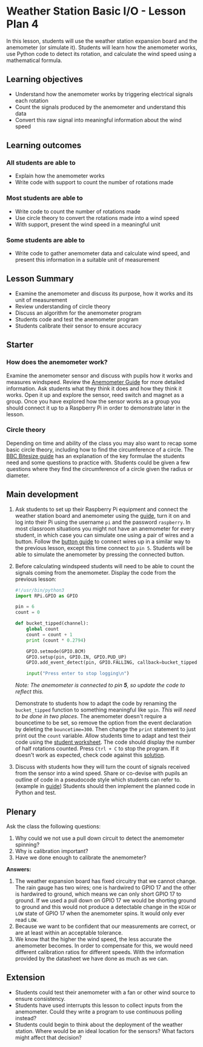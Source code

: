 #  Weather Station Basic I/O - Lesson Plan 4

In this lesson, students will use the weather station expansion board and the anemometer (or simulate it). Students will learn how the anemometer works, use Python code to detect its rotation, and calculate the wind speed using a mathematical formula.

## Learning objectives

- Understand how the anemometer works by triggering electrical signals each rotation
- Count the signals produced by the anemometer and understand this data
- Convert this raw signal into meaningful information about the wind speed

## Learning outcomes

### All students are able to

- Explain how the anemometer works
- Write code with support to count the number of rotations made

### Most students are able to

- Write code to count the number of rotations made
- Use circle theory to convert the rotations made into a wind speed
- With support, present the wind speed in a meaningful unit

### Some students are able to

- Write code to gather anemometer data and calculate wind speed, and present this information in a suitable unit of measurement

## Lesson Summary

- Examine the anemometer and discuss its purpose, how it works and its unit of measurement
- Review understanding of circle theory
- Discuss an algorithm for the anemometer program
- Students code and test the anemometer program
- Students calibrate their sensor to ensure accuracy

## Starter

### How does the anemometer work?

Examine the anemometer sensor and discuss with pupils how it works and measures windspeed. Review the [Anemometer Guide](../guides/weather_station/anemometer.md) for more detailed information. Ask students what they think it does and how they think it works. Open it up and explore the sensor, reed switch and magnet as a group. Once you have explored how the sensor works as a group you should connect it up to a Raspberry Pi in order to demonstrate later in the lesson.

### Circle theory

Depending on time and ability of the class you may also want to recap some basic circle theory, including how to find the circumference of a circle. The [BBC Bitesize guide](http://www.bbc.co.uk/education/guides/z34xsbk/revision/2) has an explanation of the key formulae the students need and some questions to practice with. Students could be given a few questions where they find the circumference of a circle given the radius or diameter.

## Main development

1. Ask students to set up their Raspberry Pi equipment and connect the weather station board and anemometer using the [guide](../guides/weather_station/anemometer.md), turn it on and log into their Pi using the username `pi` and the password `raspberry`. In most classroom situations you might not have an anemometer for every student, in which case you can simulate one using a pair of wires and a button. Follow the [button guide](../guides/GPIO/connecting-button.md) to connect wires up in a similar way to the previous lesson, except this time connect to `pin 5`. Students will be able to simulate the anemometer by pressing the connected button.

1. Before calculating windspeed students will need to be able to count the signals coming from the anemometer. Display the code from the previous lesson:

    ```python
    #!/usr/bin/python3
    import RPi.GPIO as GPIO

    pin = 6
    count = 0

    def bucket_tipped(channel):
        global count
        count = count + 1
        print (count * 0.2794)

        GPIO.setmode(GPIO.BCM)
        GPIO.setup(pin, GPIO.IN, GPIO.PUD_UP)
        GPIO.add_event_detect(pin, GPIO.FALLING, callback=bucket_tipped, bouncetime=300)

        input("Press enter to stop logging\n")
    ```

    *Note: The anemometer is connected to pin **5**, so update the code to reflect this.*
    
    Demonstrate to students how to adapt the code by renaming the `bucket_tipped` function to something meaningful like `spin`. *This will need to be done in two places*. The anemometer doesn't require a bouncetime to be set, so remove the option from the event declaration by deleting the `bouncetime=300`. Then change the `print` statement to just print out the `count` variable. Allow students time to adapt and test their code using the [student worksheet](worksheet.md). The code should display the number of half rotations counted. Press `Ctrl + C` to stop the program. If it doesn't work as expected, check code against this [solution](code/wind_interrupt.py). 

1. Discuss with students how they will turn the count of signals received from the sensor into a wind speed. Share or co-devise with pupils an outline of code in a pseudocode style which students can refer to. (example in [guide](../guides/weather_station/anemometer.md)) Students should then implement the planned code in Python and test.

## Plenary

Ask the class the following questions:

1. Why could we not use a pull down circuit to detect the anemometer spinning?
1. Why is calibration important?
1. Have we done enough to calibrate the anemometer?

**Answers:**

1. The weather expansion board has fixed circuitry that we cannot change. The rain gauge has two wires; one is hardwired to GPIO 17 and the other is hardwired to ground, which means we can only short GPIO 17 to ground. If we used a pull down on GPIO 17 we would be shorting ground to ground and this would not produce a detectable change in the `HIGH` or `LOW` state of GPIO 17 when the anemometer spins. It would only ever read `LOW`.
1. Because we want to be confident that our measurements are correct, or are at least within an acceptable tolerance.
1. We know that the higher the wind speed, the less accurate the anemometer becomes. In order to compensate for this, we would need different calibration ratios for different speeds. With the information provided by the datasheet we have done as much as we can.

## Extension

- Students could test their anemometer with a fan or other wind source to ensure consistency.
- Students have used interrupts this lesson to collect inputs from the anemometer. Could they write a program to use continuous polling instead?
- Students could begin to think about the deployment of the weather station. Where would be an ideal location for the sensors? What factors might affect that decision?
